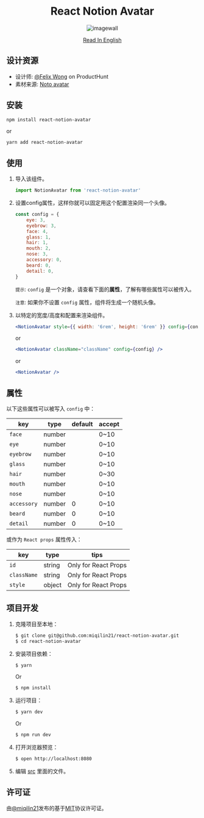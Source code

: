 <div align="center">
    <h1>React Notion Avatar</h1>
    <img src="https://cdn.jsdelivr.net/gh/miqilin21/static@master/img/example.gif" alt="imagewall" />

[Read In English](./README.md)
</div>

## 设计资源

- 设计师: [@Felix Wong](https://www.producthunt.com/@felix12777) on ProductHunt
- 素材来源: [Noto avatar](https://abstractlab.gumroad.com/l/noto-avatar)

## 安装

```sh
npm install react-notion-avatar
```

or

```sh
yarn add react-notion-avatar
```

## 使用

1. 导入该组件。
    ```js
    import NotionAvatar from 'react-notion-avatar'
    ```
2. 设置config属性，这样你就可以固定用这个配置渲染同一个头像。
    ```js
    const config = {
        eye: 3,
        eyebrow: 3,
        face: 4,
        glass: 1,
        hair: 1,
        mouth: 2,
        nose: 3,
        accessory: 0,
        beard: 0,
        detail: 0,
    }
    ```
    
    `提示`: `config` 是一个对象，请查看下面的**属性**，了解有哪些属性可以被传入。
    
    `注意`: 如果你不设置 `config` 属性，组件将生成一个随机头像。

3. 以特定的宽度/高度和配置来渲染组件。
    ```jsx
    <NotionAvatar style={{ width: '6rem', height: '6rem' }} config={config} />
    ```
    or
    
    ```jsx
    <NotionAvatar className="className" config={config} />
    ```
    or
     ```jsx
    <NotionAvatar />
     ```

## 属性

以下这些属性可以被写入 `config` 中：

| key               | type    | default | accept    |
| ----------------- | ------- | ------- | --------- | 
| `face`            | number  |         |  0~10     |         
| `eye`             | number  |         |  0~10     |             
| `eyebrow`         | number  |         |  0~10     |                              
| `glass`           | number  |         |  0~10     |                            
| `hair`            | number  |         |  0~30     |                                    
| `mouth`           | number  |         |  0~10     |                                    
| `nose`            | number  |         |  0~10     |                                    
| `accessory`       | number  |   0     |  0~10     |                                    
| `beard`           | number  |   0     |  0~10     |                                    
| `detail`          | number  |   0     |  0~10     |                                    

或作为 `React props` 属性传入：

| key               | type    | tips                               |
| ----------------- | ------- | ---------------------------------- |
| `id`              | string  | Only for React Props               |
| `className`       | string  | Only for React Props               |
| `style`           | object  | Only for React Props               |

## 项目开发

1. 克隆项目至本地：
    ```sh
    $ git clone git@github.com:miqilin21/react-notion-avatar.git
    $ cd react-notion-avatar
    ```
2. 安装项目依赖：
    ```sh
    $ yarn
    ```
    Or
    ```sh
    $ npm install
    ```
3. 运行项目：
    ```sh
    $ yarn dev
    ```
    Or
    ```sh
    $ npm run dev
    ```
4. 打开浏览器预览：
    ```sh
    $ open http://localhost:8080
    ```
5. 编辑 [src](/src) 里面的文件。

## 许可证

由[@miqilin21](https://github.com/miqilin21)发布的基于[MIT](/LICENSE)协议许可证。